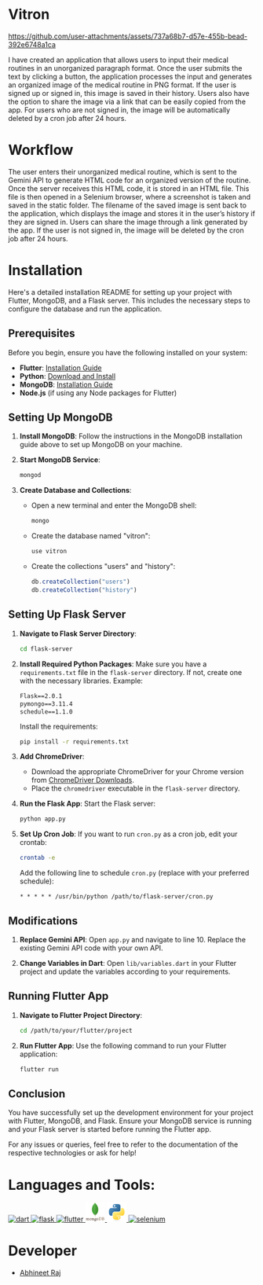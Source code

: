 # Vitron



https://github.com/user-attachments/assets/737a68b7-d57e-455b-bead-392e6748a1ca



I have created an application that allows users to input their medical routines in an unorganized paragraph format. Once the user submits the text by clicking a button, the application processes the input and generates an organized image of the medical routine in PNG format. If the user is signed up or signed in, this image is saved in their history. Users also have the option to share the image via a link that can be easily copied from the app. For users who are not signed in, the image will be automatically deleted by a cron job after 24 hours.

# Workflow

The user enters their unorganized medical routine, which is sent to the Gemini API to generate HTML code for an organized version of the routine. Once the server receives this HTML code, it is stored in an HTML file. This file is then opened in a Selenium browser, where a screenshot is taken and saved in the static folder. The filename of the saved image is sent back to the application, which displays the image and stores it in the user’s history if they are signed in. Users can share the image through a link generated by the app. If the user is not signed in, the image will be deleted by the cron job after 24 hours.

# Installation

Here's a detailed installation README for setting up your project with Flutter, MongoDB, and a Flask server. This includes the necessary steps to configure the database and run the application.

## Prerequisites

Before you begin, ensure you have the following installed on your system:

- **Flutter**: [Installation Guide](https://flutter.dev/docs/get-started/install)
- **Python**: [Download and Install](https://www.python.org/downloads/)
- **MongoDB**: [Installation Guide](https://docs.mongodb.com/manual/installation/)
- **Node.js** (if using any Node packages for Flutter)

## Setting Up MongoDB

1. **Install MongoDB**: Follow the instructions in the MongoDB installation guide above to set up MongoDB on your machine.

2. **Start MongoDB Service**:
   ```bash
   mongod
   ```

3. **Create Database and Collections**:
   - Open a new terminal and enter the MongoDB shell:
     ```bash
     mongo
     ```
   - Create the database named "vitron":
     ```javascript
     use vitron
     ```
   - Create the collections "users" and "history":
     ```javascript
     db.createCollection("users")
     db.createCollection("history")
     ```

## Setting Up Flask Server

1. **Navigate to Flask Server Directory**:
   ```bash
   cd flask-server
   ```

2. **Install Required Python Packages**:
   Make sure you have a `requirements.txt` file in the `flask-server` directory. If not, create one with the necessary libraries. Example:
   ```
   Flask==2.0.1
   pymongo==3.11.4
   schedule==1.1.0
   ```
   Install the requirements:
   ```bash
   pip install -r requirements.txt
   ```

3. **Add ChromeDriver**:
   - Download the appropriate ChromeDriver for your Chrome version from [ChromeDriver Downloads](https://chromedriver.chromium.org/downloads).
   - Place the `chromedriver` executable in the `flask-server` directory.

4. **Run the Flask App**:
   Start the Flask server:
   ```bash
   python app.py
   ```

5. **Set Up Cron Job**:
   If you want to run `cron.py` as a cron job, edit your crontab:
   ```bash
   crontab -e
   ```
   Add the following line to schedule `cron.py` (replace with your preferred schedule):
   ```
   * * * * * /usr/bin/python /path/to/flask-server/cron.py
   ```

## Modifications

1. **Replace Gemini API**:
   Open `app.py` and navigate to line 10. Replace the existing Gemini API code with your own API.

2. **Change Variables in Dart**:
   Open `lib/variables.dart` in your Flutter project and update the variables according to your requirements.

## Running Flutter App

1. **Navigate to Flutter Project Directory**:
   ```bash
   cd /path/to/your/flutter/project
   ```

2. **Run Flutter App**:
   Use the following command to run your Flutter application:
   ```bash
   flutter run
   ```

## Conclusion

You have successfully set up the development environment for your project with Flutter, MongoDB, and Flask. Ensure your MongoDB service is running and your Flask server is started before running the Flutter app.

For any issues or queries, feel free to refer to the documentation of the respective technologies or ask for help!


# Languages and Tools:

<p align="left"> <a href="https://dart.dev" target="_blank" rel="noreferrer"> <img src="https://www.vectorlogo.zone/logos/dartlang/dartlang-icon.svg" alt="dart" width="40" height="40"/> </a> <a href="https://flask.palletsprojects.com/" target="_blank" rel="noreferrer"> <img src="https://www.vectorlogo.zone/logos/pocoo_flask/pocoo_flask-icon.svg" alt="flask" width="40" height="40"/> </a> <a href="https://flutter.dev" target="_blank" rel="noreferrer"> <img src="https://www.vectorlogo.zone/logos/flutterio/flutterio-icon.svg" alt="flutter" width="40" height="40"/> </a> <a href="https://www.mongodb.com/" target="_blank" rel="noreferrer"> <img src="https://raw.githubusercontent.com/devicons/devicon/master/icons/mongodb/mongodb-original-wordmark.svg" alt="mongodb" width="40" height="40"/> </a> <a href="https://www.python.org" target="_blank" rel="noreferrer"> <img src="https://raw.githubusercontent.com/devicons/devicon/master/icons/python/python-original.svg" alt="python" width="40" height="40"/> </a> <a href="https://www.selenium.dev" target="_blank" rel="noreferrer"> <img src="https://raw.githubusercontent.com/detain/svg-logos/780f25886640cef088af994181646db2f6b1a3f8/svg/selenium-logo.svg" alt="selenium" width="40" height="40"/> </a> </p>

# Developer
*   [Abhineet Raj](https://github.com/abhineetraj1)
